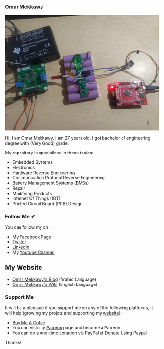 ### Omar Mekkawy

<p align="center">
  <img width="100%" height="50%" src="./Images/Intro.jpg">
</p>

Hi, I am Omar Mekkawy. I am 27 years old. I got bachelor of engineering degree with (Very Good) grade.

My repository is specialized in these topics:
- Embedded Systems
- Electronics
- Hardware Reverse Engineering
- Communication Protocol Reverse Engineering
- Battery Management Systems (BMSs)
- Repair
- Modifying Products
- Internet Of Things (IOT)
- Printed Circuit Board (PCB) Design

### Follow Me ✔
You can follow my on :
- My [Facebook Page](https://www.facebook.com/OmarMekkawyOfficial)
- [Twitter](https://twitter.com/Omar_Mekkawy/)
- [LinkedIn](https://www.linkedin.com/in/omar-mekkawy/)
- My [Youtube Channel](https://www.youtube.com/OmarMekkawy)
 
## My Website
- [Omar Mekkawy's Blog](https://omar-mekkawy.com/) (Arabic Language)
- [Omar Mekkawy's Wiki](https://en.omar-mekkawy.com/) (English Language)

### Support Me
It will be a pleasure if you support me on any of the following platforms, it will help (growing my projcts and supporting my [website](https://omar-mekkawy.net/)):
- [Buy Me A Cofee](https://www.buymeacoffee.com/omarmekkawy)
- You can visit my [Patreon](https://www.patreon.com/OmarMekkawy) page and become a Patreon.
- You can do a one-time donation via PayPal at [Donate Using Paypal](https://www.paypal.me/OmarKhaledMekkawy)

Thanks!
